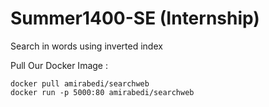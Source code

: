 # Summer1400-SE (Internship)

Search in words using inverted index

Pull Our Docker Image :

```
docker pull amirabedi/searchweb
docker run -p 5000:80 amirabedi/searchweb
```
